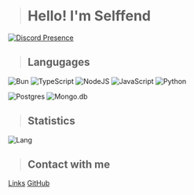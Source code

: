 > # Hello! I'm Selffend
[![Discord Presence](https://lanyard.cnrad.dev/api/1130320640486952981?bg=121613&showDisplayName=true&hideStatus=true&borderRadius=8px)](https://selffend.ru)

> ## Langugages
![Bun](https://shields.io/badge/-Bun-090909?style=for-the-badge&logo=bun)
![TypeScript](https://shields.io/badge/-TypeScript-090909?style=for-the-badge&logo=typescript)
![NodeJS](https://shields.io/badge/-Node.js-090909?style=for-the-badge&logo=node.js)
![JavaScript](https://shields.io/badge/-JavaScript-090909?style=for-the-badge&logo=javascript)
![Python](https://shields.io/badge/-Python-090909?style=for-the-badge&logo=python)
<!-- ![Next](https://shields.io/badge/-Next-090909?style=for-the-badge&logo=next) -->
<!-- ![Vite](https://shields.io/badge/-Vite-090909?style=for-the-badge&logo=vite) -->
<!-- ![Webpack](https://shields.io/badge/-Webpack-090909?style=for-the-badge&logo=webpack) -->
<!-- ![Nest](https://shields.io/badge/-Nest-090909?style=for-the-badge&logo=nestjs&logoColor=df274f) -->
<!-- ![SASS](https://shields.io/badge/-SASS-090909?style=for-the-badge&logo=sass) -->
<!-- ![Vue](https://shields.io/badge/-Vue-090909?style=for-the-badge&logo=vue.js) -->
<!-- ![Nuxt](https://shields.io/badge/-Nuxt-090909?style=for-the-badge&logo=nuxt.js) -->
<!-- ![Express](https://shields.io/badge/-Express-090909?style=for-the-badge&logo=express) -->
<!-- ![Hono](https://shields.io/badge/-Hono-090909?style=for-the-badge&logo=hono) -->
![Postgres](https://shields.io/badge/postgres-090909?style=for-the-badge&logo=postgresql&logoColor=white)
![Mongo.db](https://shields.io/badge/-Mongo.db-090909?style=for-the-badge&logo=mongodb)

> ## Statistics
![Lang](https://github-readme-stats.vercel.app/api/top-langs/?username=selfend&layout=compact&theme=merko)

> ## Contact with me
[Links](https://selffend.ru)
[GitHub](https://github.com/selfend)
